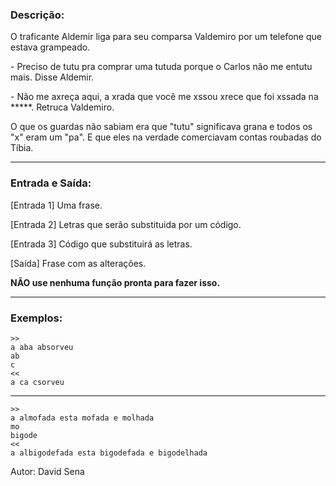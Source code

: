 ### Descrição:

O traficante Aldemir liga para seu comparsa Valdemiro por um telefone que estava grampeado.

\- Preciso de tutu pra comprar uma tutuda porque o Carlos não me entutu mais. Disse Aldemir.

\- Não me axreça aqui, a xrada que você me xssou xrece que foi xssada na \*****. Retruca Valdemiro. 

O que os guardas não sabiam era que "tutu" significava grana e todos os "x" eram um "pa".
E que eles na verdade comerciavam contas roubadas do Tíbia.

---

### Entrada e Saída:

[Entrada 1] Uma frase.

[Entrada 2] Letras que serão substituida por um código.

[Entrada 3] Código que substituirá as letras.

[Saída] Frase com as alterações.

**NÃO use nenhuma função pronta para fazer isso.**

---

### Exemplos:

	>>
	a aba absorveu
	ab
	c
	<<
	a ca csorveu
---
	>>
	a almofada esta mofada e molhada
	mo
	bigode
	<<
	a albigodefada esta bigodefada e bigodelhada

Autor: David Sena
